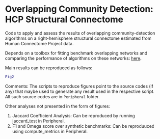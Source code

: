 # Overlapping Community Detection: HCP Structural Connectome

Code to apply and assess the results of overlapping community-detection algorithms on a right-hemisphere structural connectome estimated from Human Connectome Project data.

Depends on a toolbox for fitting benchmark overlapping networks and comparing the performance of algorithms on these networks: [here](https://github.com/NeuralSystemsAndSignals/OverlappingCommunityDetection).

Main results can be reproduced as follows:

```matlab
Fig2
```

Comments:
The scripts to reproduce figures point to the source codes (if any) that maybe used to generate any result used in the respective script. All such source codes are in `Peripheral` folder.

Other analyses not presented in the form of figures:
1. Jaccard Coefficient Analysis: Can be reproduced by running jaccard_test in Peripheral.
2. F1 and Omega score over synthetic benchmarks: Can be reproduuced using compute_metrics in Peripheral.



